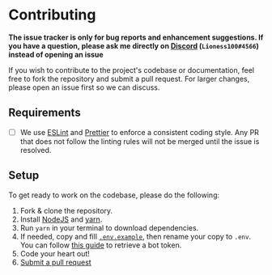# Contributing

**The issue tracker is only for bug reports and enhancement suggestions. If you
have a question, please ask me directly on [Discord](https://discord.com) (`Lioness100#4566`) instead of
opening an issue**

If you wish to contribute to the project's codebase or documentation, feel
free to fork the repository and submit a pull request. For larger changes,
please open an issue first so we can discuss.

## Requirements

- [ ] We use [ESLint](https://eslint.org) and [Prettier](https://prettier.io/)
        to enforce a consistent coding style. Any PR that does not follow the
        linting rules will not be merged until the issue is resolved.

## Setup

To get ready to work on the codebase, please do the following:

1. Fork & clone the repository.
2. Install [NodeJS](https://nodejs.org/en/download/) and [yarn](classic.https://yarnpkg.com/en/docs/install).
3. Run `yarn` in your terminal to download dependencies.
4. If needed, copy and fill [`.env.example`](../.env.example), then rename your copy to `.env`. You can follow [this guide](https://discordjs.guide/preparations/setting-up-a-bot-application.html) to retrieve a bot token.
5. Code your heart out!
6. [Submit a pull request](./PULL_REQUEST_TEMPLATE)
